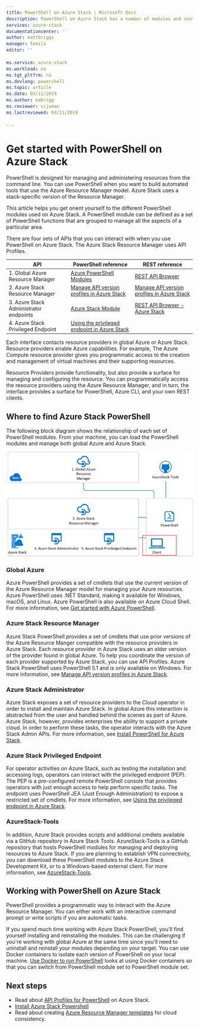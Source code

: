 ```yaml
---
title: PowerShell on Azure Stack | Microsoft Docs
description: PowerShell on Azure Stack has a number of modules and contexts.
services: azure-stack
documentationcenter: ''
author: mattbriggs
manager: femila
editor: ''

ms.service: azure-stack
ms.workload: na
ms.tgt_pltfrm: na
ms.devlang: powershell
ms.topic: article
ms.date: 03/11/2019
ms.author: mabrigg
ms.reviewer: sijuman
ms.lastreviewed: 03/11/2019

---
```


# Get started with PowerShell on Azure Stack

PowerShell is designed for managing and administering resources from the command line. You can use PowerShell when you want to build automated tools that use the Azure Resource Manager model. Azure Stack uses a stack-specific version of the Resource Manager.

This article helps you get orient yourself to the different PowerShell modules used on Azure Stack. A PowerShell module can be defined as a set of PowerShell functions that are grouped to manage all the aspects of a particular area.

There are four sets of APIs that you can interact with when you use PowerShell on Azure Stack. The Azure Stack Resource Manager uses API Profiles.

| API | PowerShell reference | REST reference |
| --- | --- | --- |
| 1. Global Azure Resource Manager | [Azure PowerShell Modules](https://github.com/Azure/azure-powershell/blob/master/documentation/azure-powershell-modules.md) | [REST API Browser](https://docs.microsoft.com/en-us/rest/api/) |
| 2. Azure Stack Resource Manager | [Manage API version profiles in Azure Stack](azure-stack-version-profiles.md) | [Manage API version profiles in Azure Stack](azure-stack-version-profiles.md) |
| 3. Azure Stack Administrator endpoints | [Azure Stack Module](https://docs.microsoft.com/powershell/azure/azure-stack/overview) | [REST API Browser - Azure Stack](https://docs.microsoft.com/en-us/rest/api/?term=Azure%20Azure%20Stack%20Admin) |
| 4.  Azure Stack Privileged Endpoint | [Using the privileged endpoint in Azure Stack](../operator/azure-stack-privileged-endpoint.md) | |

Each interface contacts resource providers in global Azure or Azure Stack. Resource providers enable Azure capabilities. For example, The Azure Compute resource provider gives you programmatic access to the creation and management of virtual machines and their supporting resources.

Resource Providers provide functionality, but also provide a surface for managing and configuring the resource. You can programmatically access the resource providers using the Azure Resource Manager, and in turn, the interface provides a surface for PowerShell, Azure CLI, and your own REST clients.

## Where to find Azure Stack PowerShell

The following block diagram shows the relationship of each set of PowerShell modules. From your machine, you can load the PowerShell modules and manage both global Azure and Azure Stack.

![Azure Stack Powershell](media/azure-stack-powershell-overview/Azure_Stack_PowerShell.png)

### Global Azure

Azure PowerShell provides a set of cmdlets that use the current version of the Azure Resource Manager model for managing your Azure resources. Azure PowerShell uses .NET Standard, making it available for Windows, macOS, and Linux. Azure PowerShell is also available on Azure Cloud Shell. For more information, see [Get started with Azure PowerShell](https://docs.microsoft.com/powershell/azure/get-started-azureps).

### Azure Stack Resource Manager

Azure Stack PowerShell provides a set of cmdlets that use prior versions of the Azure Resource Manger compatible with the resource providers in Azure Stack. Each resource provider in Azure Stack uses an older version of the provider found in global Azure. To help you coordinate the version of each provider supported by Azure Stack, you can use API Profiles. Azure Stack PowerShell uses PowerShell 5.1 and is only available on Windows. For more information, see [Manage API version profiles in Azure Stack](azure-stack-version-profiles.md).

### Azure Stack Administrator

Azure Stack exposes a set of resource providers to the Cloud operator in order to install and maintain Azure Stack. In global Azure this interaction is abstracted from the user and handled behind the scenes as part of Azure. Azure Stack, however, provides enterprises the ability to support a private cloud. In order to perform these tasks, the operator interacts with the Azure Stack Admin APIs. For more information, see [Install PowerShell for Azure Stack](../operator/azure-stack-powershell-install.md).

### Azure Stack Privileged Endpoint

For operator activities on Azure Stack, such as testing the installation and accessing logs, operators can interact with the privileged endpoint (PEP). The PEP is a pre-configured remote PowerShell console that provides operators with just enough access to help perform specific tasks. The endpoint uses PowerShell JEA (Just Enough Administration) to expose a restricted set of cmdlets. For more information, see [Using the privileged endpoint in Azure Stack](../operator/azure-stack-privileged-endpoint.md).

### AzureStack-Tools

In addition, Azure Stack provides scripts and additional cmdlets available via a GitHub repository in Azure Stack Tools. AzureStack-Tools is a GitHub repository that hosts PowerShell modules for managing and deploying resources to Azure Stack. If you are planning to establish VPN connectivity, you can download these PowerShell modules to the Azure Stack Development Kit, or to a Windows-based external client. For more information, see [AzureStack-Tools](https://github.com/Azure/AzureStack-Tools).

## Working with PowerShell on Azure Stack

PowerShell provides a programmatic way to interact with the Azure Resource Manager. You can either work with an interactive command prompt or write scripts if you are automatic tasks.

If you spend much time working with Azure Stack PowerShell, you'll find yourself installing and reinstalling the modules. This can be challenging if you're working with global Azure at the same time since you'll need to uninstall and reinstall your modules depending on your target. You can use Docker containers to isolate each version of PowerShell on your local machine. [Use Docker to run PowerShell](azure-stack-powershell-user-docker.md) looks at using Docker containers so that you can switch from PowerShell module set to PowerShell module set.


## Next steps

- Read about [API Profiles for PowerShell](azure-stack-version-profiles.md) on Azure Stack.
- [Install Azure Stack Powershell](../operator/azure-stack-powershell-install.md)
- Read about creating [Azure Resource Manager templates](azure-stack-develop-templates.md) for cloud consistency.